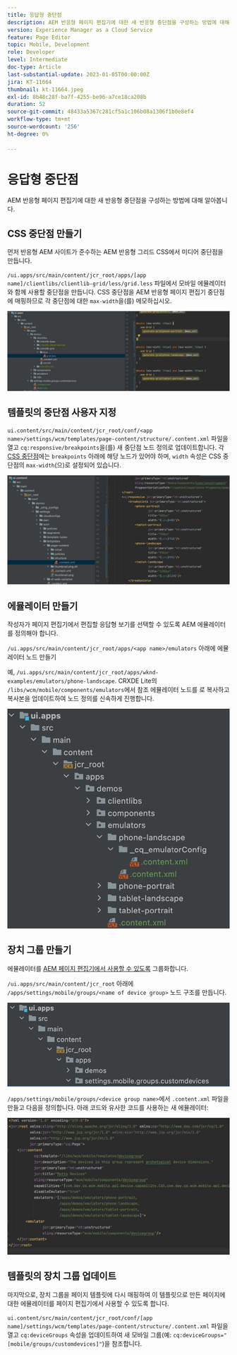 ```yaml
---
title: 응답형 중단점
description: AEM 반응형 페이지 편집기에 대한 새 반응형 중단점을 구성하는 방법에 대해 알아봅니다.
version: Experience Manager as a Cloud Service
feature: Page Editor
topic: Mobile, Development
role: Developer
level: Intermediate
doc-type: Article
last-substantial-update: 2023-01-05T00:00:00Z
jira: KT-11664
thumbnail: kt-11664.jpeg
exl-id: 8b48c28f-ba7f-4255-be96-a7ce18ca208b
duration: 52
source-git-commit: 48433a5367c281cf5a1c106b08a1306f1b0e8ef4
workflow-type: tm+mt
source-wordcount: '256'
ht-degree: 0%

---
```


# 응답형 중단점

AEM 반응형 페이지 편집기에 대한 새 반응형 중단점을 구성하는 방법에 대해 알아봅니다.

## CSS 중단점 만들기

먼저 반응형 AEM 사이트가 준수하는 AEM 반응형 그리드 CSS에서 미디어 중단점을 만듭니다.

`/ui.apps/src/main/content/jcr_root/apps/[app name]/clientlibs/clientlib-grid/less/grid.less` 파일에서 모바일 에뮬레이터와 함께 사용할 중단점을 만듭니다. CSS 중단점을 AEM 반응형 페이지 편집기 중단점에 매핑하므로 각 중단점에 대한 `max-width`을(를) 메모하십시오.

![새 반응형 중단점 만들기](./assets/responsive-breakpoints/create-new-breakpoints.jpg)

## 템플릿의 중단점 사용자 지정

`ui.content/src/main/content/jcr_root/conf/<app name>/settings/wcm/templates/page-content/structure/.content.xml` 파일을 열고 `cq:responsive/breakpoints`을(를) 새 중단점 노드 정의로 업데이트합니다. 각 [CSS 중단점](#create-new-css-breakpoints)에는 `breakpoints` 아래에 해당 노드가 있어야 하며, `width` 속성은 CSS 중단점의 `max-width`(으)로 설정되어 있습니다.

![템플릿의 응답형 중단점 사용자 지정](./assets/responsive-breakpoints/customize-template-breakpoints.jpg)

## 에뮬레이터 만들기

작성자가 페이지 편집기에서 편집할 응답형 보기를 선택할 수 있도록 AEM 에뮬레이터를 정의해야 합니다.

`/ui.apps/src/main/content/jcr_root/apps/<app name>/emulators` 아래에 에뮬레이터 노드 만들기

예, `/ui.apps/src/main/content/jcr_root/apps/wknd-examples/emulators/phone-landscape`. CRXDE Lite의 `/libs/wcm/mobile/components/emulators`에서 참조 에뮬레이터 노드를 로 복사하고 복사본을 업데이트하여 노드 정의를 신속하게 진행합니다.

![새 에뮬레이터 만들기](./assets/responsive-breakpoints/create-new-emulators.jpg)

## 장치 그룹 만들기

에뮬레이터를 [AEM 페이지 편집기에서 사용할 수 있도록](#update-the-templates-device-group) 그룹화합니다.

`/ui.apps/src/main/content/jcr_root` 아래에 `/apps/settings/mobile/groups/<name of device group>` 노드 구조를 만듭니다.

![새 장치 그룹 만들기](./assets/responsive-breakpoints/create-new-device-group.jpg)

`/apps/settings/mobile/groups/<device group name>`에서 `.content.xml` 파일을 만들고 다음을 정의합니다.
아래 코드와 유사한 코드를 사용하는 새 에뮬레이터:

![새 장치 만들기](./assets/responsive-breakpoints/create-new-device.jpg)

## 템플릿의 장치 그룹 업데이트

마지막으로, 장치 그룹을 페이지 템플릿에 다시 매핑하여 이 템플릿으로 만든 페이지에 대한 에뮬레이터를 페이지 편집기에서 사용할 수 있도록 합니다.

`ui.content/src/main/content/jcr_root/conf/[app name]/settings/wcm/templates/page-content/structure/.content.xml` 파일을 열고 `cq:deviceGroups` 속성을 업데이트하여 새 모바일 그룹(예: `cq:deviceGroups="[mobile/groups/customdevices]"`)을 참조합니다.
